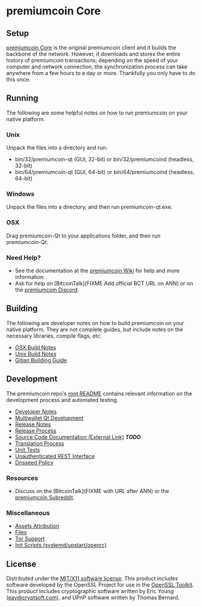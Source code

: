 premiumcoin Core
=====================

Setup
---------------------
[premiumcoin Core](https://premiumcoin.io/) is the original premiumcoin client and it builds the backbone of the network. However, it downloads and stores the entire history of premiumcoin transactions; depending on the speed of your computer and network connection, the synchronization process can take anywhere from a few hours to a day or more. Thankfully you only have to do this once.

Running
---------------------
The following are some helpful notes on how to run premiumcoin on your native platform.

### Unix

Unpack the files into a directory and run:

- bin/32/premiumcoin-qt (GUI, 32-bit) or bin/32/premiumcoind (headless, 32-bit)
- bin/64/premiumcoin-qt (GUI, 64-bit) or bin/64/premiumcoind (headless, 64-bit)

### Windows

Unpack the files into a directory, and then run premiumcoin-qt.exe.

### OSX

Drag premiumcoin-Qt to your applications folder, and then run premiumcoin-Qt.

### Need Help?

* See the documentation at the [premiumcoin Wiki](https://github.com/premiumcoin-crypto/premiumcoin/wiki)
for help and more information.
* Ask for help on [BitcoinTalk](FIXME Add official BCT URL on ANN) or on the [premiumcoin Discord](https://discord.gg/a7vhegP).

Building
---------------------
The following are developer notes on how to build premiumcoin on your native platform. They are not complete guides, but include notes on the necessary libraries, compile flags, etc.

- [OSX Build Notes](build-osx.md)
- [Unix Build Notes](build-unix.md)
- [Gitian Building Guide](gitian-building.md)

Development
---------------------
The premiumcoin repo's [root README](https://github.com/premiumcoin-crypto/premiumcoin/blob/master/README.md) contains relevant information on the development process and automated testing.

- [Developer Notes](developer-notes.md)
- [Multiwallet Qt Development](multiwallet-qt.md)
- [Release Notes](release-notes.md)
- [Release Process](release-process.md)
- [Source Code Documentation (External Link)](https://dev.visucore.com/bitcoin/doxygen/) ***TODO***
- [Translation Process](translation_process.md)
- [Unit Tests](unit-tests.md)
- [Unauthenticated REST Interface](REST-interface.md)
- [Dnsseed Policy](dnsseed-policy.md)

### Resources

* Discuss on the [BitcoinTalk](FIXME with URL after ANN) or the [premiumcoin Subreddit](http://reddit.com/r/premiumcoincoin).

### Miscellaneous
- [Assets Attribution](assets-attribution.md)
- [Files](files.md)
- [Tor Support](tor.md)
- [Init Scripts (systemd/upstart/openrc)](init.md)

License
---------------------
Distributed under the [MIT/X11 software license](http://www.opensource.org/licenses/mit-license.php).
This product includes software developed by the OpenSSL Project for use in the [OpenSSL Toolkit](https://www.openssl.org/). This product includes
cryptographic software written by Eric Young ([eay@cryptsoft.com](mailto:eay@cryptsoft.com)), and UPnP software written by Thomas Bernard.
